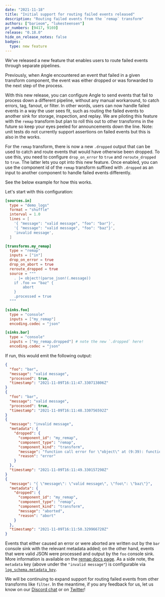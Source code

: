 ```yaml
---
date: "2021-11-18"
title: "Initial support for routing failed events released"
description: "Routing failed events from the `remap` transform"
authors: ["barieom", "lukesteensen"]
pr_numbers: [9417, 9169]
release: "0.18.0"
hide_on_release_notes: false
badges:
  type: new feature
---
```


We've released a new feature that enables users to route failed events through
separate pipelines.

Previously, when Angle encountered an event that failed in a given transform
component, the event was either dropped or was forwarded to the next step of the
process.

With this new release, you can configure Angle to send events that fail to
process down a different pipeline, without any manual workaround, to catch
errors, tag, fanout, or filter. In other words, users can now handle failed
events in a way the user sees fit, such as routing the failed events to another
sink for storage, inspection, and replay. We are piloting this feature with the
`remap` transform but plan to roll this out to other transforms in the future so
keep your eyes peeled for announcements down the line. Note: unit tests do not
currently support assertions on failed events but this is also in the works.

For the `remap` transform, there is now a new `.dropped` output that can be used
to catch and route events that would have otherwise been dropped. To use this,
you need to configure `drop_on_error` to `true` and `reroute_dropped` to `true`.
The latter lets you opt into this new feature. Once enabled, you can use the
component id of the `remap` transform suffixed with `.dropped` as an input to
another component to handle failed events differently.

See the below example for how this works.

Let's start with this configuration:

``` toml
[sources.in]
  type = "demo_logs"
  format = "shuffle"
  interval = 1.0
  lines = [
    '{ "message": "valid message", "foo": "bar"}',
    '{ "message": "valid message", "foo": "baz"}',
    'invalid message',
  ]

[transforms.my_remap]
  type = "remap"
  inputs = ["in"]
  drop_on_error = true
  drop_on_abort = true
  reroute_dropped = true
  source = """
    . |= object!(parse_json!(.message))
    if .foo == "baz" {
        abort
    }
    .processed = true
  """

[sinks.foo]
  type = "console"
  inputs = ["my_remap"]
  encoding.codec = "json"

[sinks.bar]
  type = "console"
  inputs = ["my_remap.dropped"] # note the new `.dropped` here!
  encoding.codec = "json"
```

If run, this would emit the following output:

```json
{
  "foo": "bar",
  "message": "valid message",
  "processed": true,
  "timestamp": "2021-11-09T16:11:47.330713806Z"
}
{
  "foo": "bar",
  "message": "valid message",
  "processed": true,
  "timestamp": "2021-11-09T16:11:48.330756592Z"
}
{
  "message": "invalid message",
  "metadata": {
    "dropped": {
      "component_id": "my_remap",
      "component_type": "remap",
      "component_kind": "transform",
      "message": "function call error for \"object\" at (9:39): function call error for \"parse_json\" at (17:38): unable to parse json: expected value at line 1 column 1",
      "reason": "error"
    }
  },
  "timestamp": "2021-11-09T16:11:49.330157298Z"
}
{
  "message": "{ \"message\": \"valid message\", \"foo\": \"baz\"}",
  "metadata": {
    "dropped": {
      "component_id": "my_remap",
      "component_type": "remap",
      "component_kind": "transform",
      "message": "aborted",
      "reason": "abort"
    }
  },
  "timestamp": "2021-11-09T16:11:50.329966720Z"
}
```

Events that either caused an error or were aborted are written out by the `bar`
console sink with the relevant metadata added; on the other hand, events that
were valid JSON were processed and output by the `foo` console sink. More
information is available on the [remap docs page]. As a side note, the
`metadata` key (above under the `"invalid message"`) is configurable via
[`log_schema.metadata_key`][log_schema.metadata_key].

We will be continuing to expand support for routing failed events from other
transforms like `filter`. In the meantime, if you any feedback for us, let us
know on our [Discord chat] or on [Twitter]!

[remap docs page]: /docs/reference/configuration/transforms/remap/
[log_schema.metadata_key]: /docs/reference/configuration/global-options/#log_schema.metadata_key
[Discord chat]: https://discord.com/invite/dX3bdkF
[Twitter]: https://twitter.com/khulnasoft
